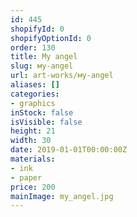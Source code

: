 ```yaml
---
id: 445
shopifyId: 0
shopifyOptionId: 0
order: 130
title: Мy angel
slug: мy-angel
url: art-works/мy-angel
aliases: []
categories:
- graphics
inStock: false
isVisible: false
height: 21
width: 30
date: 2019-01-01T00:00:00Z
materials:
- ink
- paper
price: 200
mainImage: my_angel.jpg
---
```

